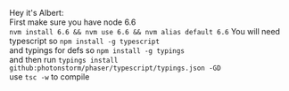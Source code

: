 Hey it's Albert:  
First make sure you have node 6.6  
`nvm install 6.6 && nvm use 6.6 && nvm alias default 6.6`
You will need typescript so `npm install -g typescript`  
and typings for defs so `npm install -g typings`  
and then run `typings install github:photonstorm/phaser/typescript/typings.json -GD`  
use `tsc -w` to compile
